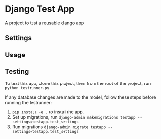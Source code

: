 # Django Test App #
A project to test a reusable django app

## Settings ##


## Usage ##


## Testing ##
To test this app, clone this project, then from the root of the project, run `python testrunner.py`

If any database changes are made to the model, follow these steps before running the testrunner:

  1. `pip install -e .` to install the app.
  2. Set up migrations, run
     ```django-admin makemigrations testapp --settings=testapp.test_settings```
  3. Run migrations ```django-admin migrate testapp --settings=testapp.test_settings```

